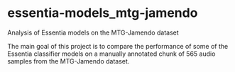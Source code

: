 # essentia-models_mtg-jamendo
Analysis of Essentia models on the MTG-Jamendo dataset

The main goal of this project is to compare the performance of some of the Essentia classifier models on a manually annotated chunk of 565 audio samples from the MTG-Jamendo dataset.


